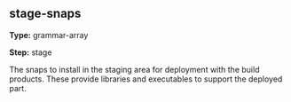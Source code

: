 stage-snaps
-----------
**Type:** grammar-array

**Step:** stage

The snaps to install in the staging area for deployment with the build
products. These provide libraries and executables to support the deployed
part.